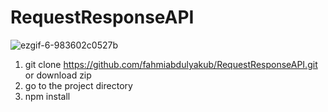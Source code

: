 # RequestResponseAPI
![ezgif-6-983602c0527b](https://user-images.githubusercontent.com/47190955/111925050-cc984680-8ad9-11eb-860c-91c216bf3c79.gif)

1. git clone https://github.com/fahmiabdulyakub/RequestResponseAPI.git or download zip
2. go to the project directory
3. npm install
